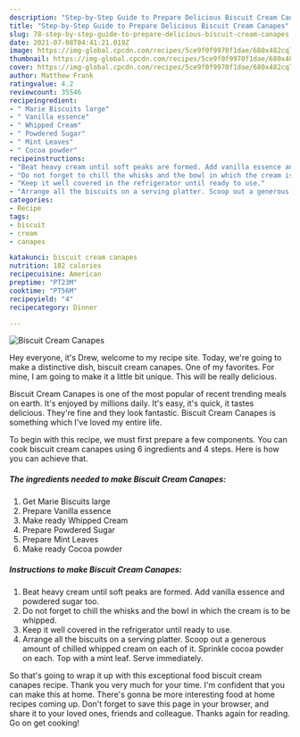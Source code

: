 ```yaml
---
description: "Step-by-Step Guide to Prepare Delicious Biscuit Cream Canapes"
title: "Step-by-Step Guide to Prepare Delicious Biscuit Cream Canapes"
slug: 78-step-by-step-guide-to-prepare-delicious-biscuit-cream-canapes
date: 2021-07-08T04:41:21.019Z
image: https://img-global.cpcdn.com/recipes/5ce9f0f9970f1dae/680x482cq70/biscuit-cream-canapes-recipe-main-photo.jpg
thumbnail: https://img-global.cpcdn.com/recipes/5ce9f0f9970f1dae/680x482cq70/biscuit-cream-canapes-recipe-main-photo.jpg
cover: https://img-global.cpcdn.com/recipes/5ce9f0f9970f1dae/680x482cq70/biscuit-cream-canapes-recipe-main-photo.jpg
author: Matthew Frank
ratingvalue: 4.2
reviewcount: 35546
recipeingredient:
- " Marie Biscuits large"
- " Vanilla essence"
- " Whipped Cream"
- " Powdered Sugar"
- " Mint Leaves"
- " Cocoa powder"
recipeinstructions:
- "Beat heavy cream until soft peaks are formed. Add vanilla essence and powdered sugar too."
- "Do not forget to chill the whisks and the bowl in which the cream is to be whipped."
- "Keep it well covered in the refrigerator until ready to use."
- "Arrange all the biscuits on a serving platter. Scoop out a generous amount of chilled whipped cream on each of it. Sprinkle cocoa powder on each. Top with a mint leaf. Serve immediately."
categories:
- Recipe
tags:
- biscuit
- cream
- canapes

katakunci: biscuit cream canapes 
nutrition: 182 calories
recipecuisine: American
preptime: "PT23M"
cooktime: "PT56M"
recipeyield: "4"
recipecategory: Dinner

---
```



![Biscuit Cream Canapes](https://img-global.cpcdn.com/recipes/5ce9f0f9970f1dae/680x482cq70/biscuit-cream-canapes-recipe-main-photo.jpg)

Hey everyone, it's Drew, welcome to my recipe site. Today, we're going to make a distinctive dish, biscuit cream canapes. One of my favorites. For mine, I am going to make it a little bit unique. This will be really delicious.

Biscuit Cream Canapes is one of the most popular of recent trending meals on earth. It's enjoyed by millions daily. It's easy, it's quick, it tastes delicious. They're fine and they look fantastic. Biscuit Cream Canapes is something which I've loved my entire life.




To begin with this recipe, we must first prepare a few components. You can cook biscuit cream canapes using 6 ingredients and 4 steps. Here is how you can achieve that.

<!--inarticleads1-->

##### The ingredients needed to make Biscuit Cream Canapes:

1. Get  Marie Biscuits large
1. Prepare  Vanilla essence
1. Make ready  Whipped Cream
1. Prepare  Powdered Sugar
1. Prepare  Mint Leaves
1. Make ready  Cocoa powder




<!--inarticleads2-->

##### Instructions to make Biscuit Cream Canapes:

1. Beat heavy cream until soft peaks are formed. Add vanilla essence and powdered sugar too.
1. Do not forget to chill the whisks and the bowl in which the cream is to be whipped.
1. Keep it well covered in the refrigerator until ready to use.
1. Arrange all the biscuits on a serving platter. Scoop out a generous amount of chilled whipped cream on each of it. Sprinkle cocoa powder on each. Top with a mint leaf. Serve immediately.




So that's going to wrap it up with this exceptional food biscuit cream canapes recipe. Thank you very much for your time. I'm confident that you can make this at home. There's gonna be more interesting food at home recipes coming up. Don't forget to save this page in your browser, and share it to your loved ones, friends and colleague. Thanks again for reading. Go on get cooking!
